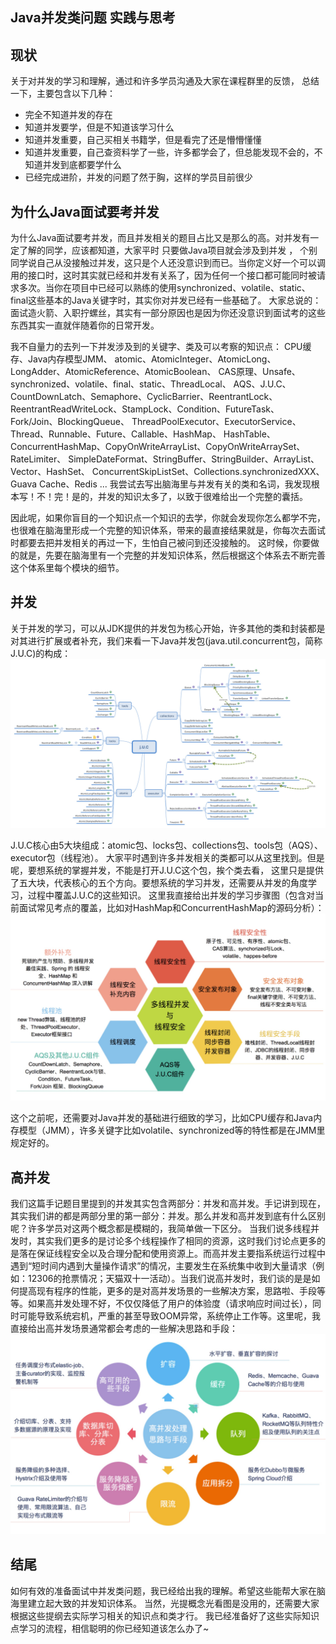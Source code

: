## Java并发类问题 实践与思考

## 现状
关于对并发的学习和理解，通过和许多学员沟通及大家在课程群里的反馈，
总结一下，主要包含以下几种：
- 完全不知道并发的存在
- 知道并发要学，但是不知道该学习什么
- 知道并发重要，自己买相关书籍学，但是看完了还是懵懵懂懂
- 知道并发重要，自己查资料学了一些，许多都学会了，但总能发现不会的，不知道并发到底都要学什么
- 已经完成进阶，并发的问题了然于胸，这样的学员目前很少

## 为什么Java面试要考并发
为什么Java面试要考并发，而且并发相关的题目占比又是那么的高。对并发有一定了解的同学，应该都知道，大家平时 只要做Java项目就会涉及到并发 ，
个别同学说自己从没接触过并发，这只是个人还没意识到而已。当你定义好一个可以调用的接口时，这时其实就已经和并发有关系了，因为任何一个接口都可能同时被请求多次。当你在项目中已经可以熟练的使用synchronized、volatile、static、final这些基本的Java关键字时，其实你对并发已经有一些基础了。
大家总说的：面试造火箭、入职拧螺丝，其实有一部分原因也是因为你还没意识到面试考的这些东西其实一直就伴随着你的日常开发。

我不自量力的去列一下并发涉及到的关键字、类及可以考察的知识点：
CPU缓存、Java内存模型JMM、
atomic、AtomicInteger、AtomicLong、LongAdder、AtomicReference、AtomicBoolean、
CAS原理、Unsafe、synchronized、volatile、final、static、ThreadLocal、
AQS、J.U.C、CountDownLatch、Semaphore、CyclicBarrier、ReentrantLock、
ReentrantReadWriteLock、StampLock、Condition、FutureTask、Fork/Join、BlockingQueue、
ThreadPoolExecutor、ExecutorService、Thread、Runnable、Future、Callable、HashMap、 
HashTable、ConcurrentHashMap、CopyOnWriteArrayList、CopyOnWriteArraySet、RateLimiter、
SimpleDateFormat、StringBuffer、StringBuilder、ArrayList、Vector、HashSet、
ConcurrentSkipListSet、Collections.synchronizedXXX、Guava Cache、Redis ... 
我尝试去写出脑海里与并发有关的类和名词，我发现根本写！不！完！是的，并发的知识太多了，以致于很难给出一个完整的囊括。

因此呢，如果你盲目的一个知识点一个知识的去学，你就会发现你怎么都学不完，也很难在脑海里形成一个完整的知识体系，带来的最直接结果就是，你每次去面试时都要去把并发相关的再过一下，生怕自己被问到还没接触的。
这时候，你要做的就是，先要在脑海里有一个完整的并发知识体系，然后根据这个体系去不断完善这个体系里每个模块的细节。

## 并发
关于并发的学习，可以从JDK提供的并发包为核心开始，许多其他的类和封装都是对其进行扩展或者补充，我们来看一下Java并发包(java.util.concurrent包，简称J.U.C)的构成：
![J.U.C](/img/pic1.jpg)



J.U.C核心由5大块组成：atomic包、locks包、collections包、tools包（AQS）、executor包（线程池）。
大家平时遇到许多并发相关的类都可以从这里找到。但是呢，要想系统的掌握并发，不能是打开J.U.C这个包，挨个类去看，
这里只是提供了五大块，代表核心的五个方向。要想系统的学习并发，还需要从并发的角度学习，过程中覆盖J.U.C的这些知识。
这里我直接给出并发的学习步骤图（包含对当前面试常见考点的覆盖，比如对HashMap和ConcurrentHashMap的源码分析）：
![J.U.C2](/img/pic2.jpg)

这个之前呢，还需要对Java并发的基础进行细致的学习，比如CPU缓存和Java内存模型（JMM），许多关键字比如volatile、synchronized等的特性都是在JMM里规定好的。

## 高并发
我们这篇手记题目里提到的并发其实包含两部分：并发和高并发。手记讲到现在，其实我们讲的都是两部分里的第一部分：并发。那么并发和高并发到底有什么区别呢？许多学员对这两个概念都是模糊的，我简单做一下区分。
当我们说多线程并发时，其实我们更多的是讨论多个线程操作了相同的资源，这时我们讨论点更多的是落在保证线程安全以及合理分配和使用资源上。而高并发主要指系统运行过程中遇到“短时间内遇到大量操作请求”的情况，主要发生在系统集中收到大量请求（例如：12306的抢票情况；天猫双十一活动）。当我们说高并发时，我们谈的是是如何提高现有程序的性能，更多的是对高并发场景的一些解决方案，思路啦、手段等等。如果高并发处理不好，不仅仅降低了用户的体验度（请求响应时间过长），同时可能导致系统宕机，严重的甚至导致OOM异常，系统停止工作等。这里呢，我直接给出高并发场景通常都会考虑的一些解决思路和手段：
![J.U.C3](/img/pic3.jpg)

## 结尾
如何有效的准备面试中并发类问题，我已经给出我的理解。希望这些能帮大家在脑海里建立起大致的并发知识体系。
当然，光提概念光看图是没用的，还需要大家根据这些提纲去实际学习相关的知识点和类才行。
我已经准备好了这些实际知识点学习的流程，相信聪明的你已经知道该怎么办了~


